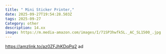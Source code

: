 ```yaml
---
title: " Mini Sticker Printer,"
date: 2025-09-27T19:54:28.503Z
tags: 2025-09-27
Category: other
description: 14.xx
image: https://m.media-amazon.com/images/I/71SP3hwfk5L._AC_SL1500_.jpg
---
```

https://amzlink.to/az0ZFJhKDqPq2  ad